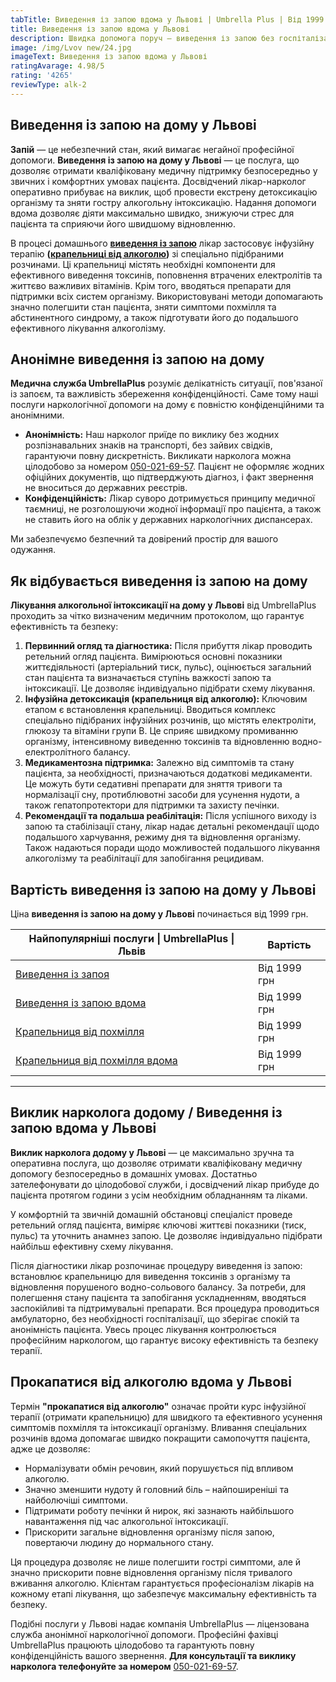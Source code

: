 ```yaml
---
tabTitle: Виведення із запою вдома у Львові | Umbrella Plus | Від 1999 грн
title: Виведення із запою вдома у Львові
description: Швидка допомога поруч — виведення із запою без госпіталізації
image: /img/Lvov new/24.jpg
imageText: Виведення із запою вдома у Львові
ratingAvarage: 4.98/5
rating: '4265'
reviewType: alk-2
---
```


## Виведення із запою на дому у Львові

**Запій** — це небезпечний стан, який вимагає негайної професійної допомоги. **Виведення із запою на дому у Львові** — це послуга, що дозволяє отримати кваліфіковану медичну підтримку безпосередньо у звичних і комфортних умовах пацієнта. Досвідчений лікар-нарколог оперативно прибуває на виклик, щоб провести екстрену детоксикацію організму та зняти гостру алкогольну інтоксикацію. Надання допомоги вдома дозволяє діяти максимально швидко, знижуючи стрес для пацієнта та сприяючи його швидшому відновленню.

В процесі домашнього **[виведення із запою](https://umbrella-plus.com.ua/uk/lviv/vivod-iz-zapoia-lvov-ua/)** лікар застосовує інфузійну терапію **([крапельниці від алкоголю](https://umbrella-plus.com.ua/uk/lviv/kapelnica_ot_alkogola_lvov/))** зі спеціально підібраними розчинами. Ці крапельниці містять необхідні компоненти для ефективного виведення токсинів, поповнення втрачених електролітів та життєво важливих вітамінів. Крім того, вводяться препарати для підтримки всіх систем організму. Використовувані методи допомагають значно полегшити стан пацієнта, зняти симптоми похмілля та абстинентного синдрому, а також підготувати його до подальшого ефективного лікування алкоголізму.

## Анонімне виведення із запою на дому

**Медична служба UmbrellaPlus** розуміє делікатність ситуації, пов'язаної із запоєм, та важливість збереження конфіденційності. Саме тому наші послуги наркологічної допомоги на дому є повністю конфіденційними та анонімними.

* **Анонімність:** Наш нарколог приїде по виклику без жодних розпізнавальних знаків на транспорті, без зайвих свідків, гарантуючи повну дискретність. Викликати нарколога можна цілодобово за номером [050-021-69-57](tel:0500216957). Пацієнт не оформляє жодних офіційних документів, що підтверджують діагноз, і факт звернення не вноситься до державних реєстрів.
* **Конфіденційність:** Лікар суворо дотримується принципу медичної таємниці, не розголошуючи жодної інформації про пацієнта, а також не ставить його на облік у державних наркологічних диспансерах.

Ми забезпечуємо безпечний та довірений простір для вашого одужання.

## Як відбувається виведення із запою на дому

**Лікування алкогольної інтоксикації на дому у Львові** від UmbrellaPlus проходить за чітко визначеним медичним протоколом, що гарантує ефективність та безпеку:

1. **Первинний огляд та діагностика:** Після прибуття лікар проводить ретельний огляд пацієнта. Вимірюються основні показники життєдіяльності (артеріальний тиск, пульс), оцінюється загальний стан пацієнта та визначається ступінь важкості запою та інтоксикації. Це дозволяє індивідуально підібрати схему лікування.
2. **Інфузійна детоксикація (крапельниця від алкоголю):** Ключовим етапом є встановлення крапельниці. Вводиться комплекс спеціально підібраних інфузійних розчинів, що містять електроліти, глюкозу та вітаміни групи B. Це сприяє швидкому промиванню організму, інтенсивному виведенню токсинів та відновленню водно-електролітного балансу.
3. **Медикаментозна підтримка:** Залежно від симптомів та стану пацієнта, за необхідності, призначаються додаткові медикаменти. Це можуть бути седативні препарати для зняття тривоги та нормалізації сну, протиблювотні засоби для усунення нудоти, а також гепатопротектори для підтримки та захисту печінки.
4. **Рекомендації та подальша реабілітація:** Після успішного виходу із запою та стабілізації стану, лікар надає детальні рекомендації щодо подальшого харчування, режиму дня та відновлення організму. Також надаються поради щодо можливостей подальшого лікування алкоголізму та реабілітації для запобігання рецидивам.

## Вартість виведення із запою на дому у Львові

Ціна **виведення із запою на дому у Львові** починається від 1999 грн.

| Найпопулярніші послуги \| UmbrellaPlus \| Львів                      | Вартість     |
| -------------------------------------------------------------------- | ------------ |
| [Виведення із запоя](vivod-iz-zapoia-lvov-ua)                        | Від 1999 грн |
| [Виведення із запою вдома](Vivod-iz-zapoia-na-domy-lvіv-ua)          | Від 1999 грн |
| [Крапельниця від похмілля](Kapelnica_ot_alkogola_lvov)               | Від 1999 грн |
| [Крапельниця від похмілля вдома](Kapelnica_ot_alkogola_na-domy-lvіv) | Від 1999 грн |

***

## Виклик нарколога додому / Виведення із запою вдома у Львові

**Виклик нарколога додому у Львові** — це максимально зручна та оперативна послуга, що дозволяє отримати кваліфіковану медичну допомогу безпосередньо в домашніх умовах. Достатньо зателефонувати до цілодобової служби, і досвідчений лікар прибуде до пацієнта протягом години з усім необхідним обладнанням та ліками.

У комфортній та звичній домашній обстановці спеціаліст проведе ретельний огляд пацієнта, виміряє ключові життєві показники (тиск, пульс) та уточнить анамнез запою. Це дозволяє індивідуально підібрати найбільш ефективну схему лікування.

Після діагностики лікар розпочинає процедуру виведення із запою: встановлює крапельницю для виведення токсинів з організму та відновлення порушеного водно-сольового балансу. За потреби, для полегшення стану пацієнта та запобігання ускладненням, вводяться заспокійливі та підтримувальні препарати. Вся процедура проводиться амбулаторно, без необхідності госпіталізації, що зберігає спокій та анонімність пацієнта. Увесь процес лікування контролюється професійним наркологом, що гарантує високу ефективність та безпеку терапії.

## Прокапатися від алкоголю вдома у Львові

Термін **"прокапатися від алкоголю"** означає пройти курс інфузійної терапії (отримати крапельницю) для швидкого та ефективного усунення симптомів похмілля та інтоксикації організму. Вливання спеціальних розчинів вдома допомагає швидко покращити самопочуття пацієнта, адже це дозволяє:

* Нормалізувати обмін речовин, який порушується під впливом алкоголю.
* Значно зменшити нудоту й головний біль – найпоширеніші та найболючіші симптоми.
* Підтримати роботу печінки й нирок, які зазнають найбільшого навантаження під час алкогольної інтоксикації.
* Прискорити загальне відновлення організму після запою, повертаючи людину до нормального стану.

Ця процедура дозволяє не лише полегшити гострі симптоми, але й значно прискорити повне відновлення організму після тривалого вживання алкоголю. Клієнтам гарантується професіоналізм лікарів на кожному етапі лікування, що забезпечує максимальну ефективність та безпеку.

Подібні послуги у Львові надає компанія UmbrellaPlus — ліцензована служба анонімної наркологічної допомоги. Професійні фахівці UmbrellaPlus працюють цілодобово та гарантують повну конфіденційність вашого звернення. **Для консультації та виклику нарколога телефонуйте за номером** [050-021-69-57](tel:0500216957).
